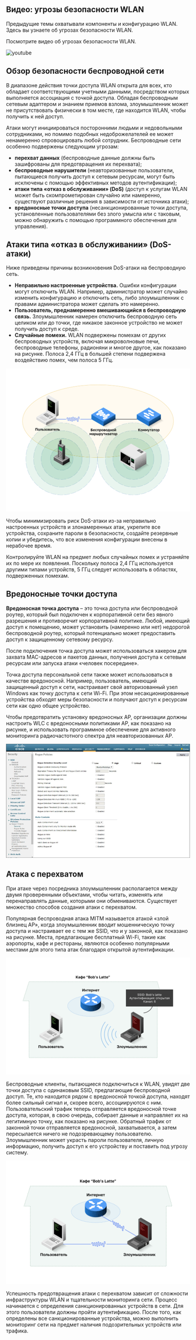 <!-- 12.6.1 -->
## Видео: угрозы безопасности WLAN 

Предыдущие темы охватывали компоненты и конфигурацию WLAN. Здесь вы узнаете об угрозах безопасности WLAN.

Посмотрите видео об угрозах безопасности WLAN.

![youtube](https://www.youtube.com/watch?v=RhcFm7fBVH0)

<!-- 12.6.2 -->
## Обзор безопасности беспроводной сети

В диапазоне действия точки доступа WLAN открыта для всех, кто обладает соответствующими учетными данными, посредством которых выполняется ассоциация с точкой доступа. Обладая беспроводным сетевым адаптером и знанием приемов взлома, злоумышленник может не присутствовать физически в том месте, где находится WLAN, чтобы получить к ней доступ.

Атаки могут инициироваться посторонними людьми и недовольными сотрудниками, но помимо подобных недоброжелателей ее может ненамеренно спровоцировать любой сотрудник. Беспроводные сети особенно подвержены следующим угрозам:

* **перехват данных** (беспроводные данные должны быть зашифрованы для предотвращения их перехвата);
* **беспроводные нарушители** (неавторизованные пользователи, пытающиеся получить доступ к сетевым ресурсам, могут быть исключены с помощью эффективных методов аутентификации);
* **атаки типа «отказ в обслуживании» (DoS)** (доступ к услугам WLAN может быть скомпрометирован случайно или намеренно, существуют различные решения в зависимости от источника атаки);
* **вредоносные точки доступа** (несанкционированные точки доступа, установленные пользователями без злого умысла или с таковым, можно обнаружить с помощью программного обеспечения для управления).

<!-- 12.6.3 -->
## Атаки типа «отказ в обслуживании» (DoS-атаки)

Ниже приведены причины возникновения DoS-атаки на беспроводную сеть.

* **Неправильно настроенные устройства.** Ошибки конфигурации могут отключить WLAN. Например, администратор может случайно изменить конфигурацию и отключить сеть, либо злоумышленник с правами администратора может сделать это намеренно.
* **Пользователь, преднамеренно вмешивающийся в беспроводную связь.** Злоумышленник намерен отключить беспроводную сеть целиком или до точки, где никакое законное устройство не может получить доступ к среде.
* **Случайные помехи.** WLAN подвержены помехам от других беспроводных устройств, включая микроволновые печи, беспроводные телефоны, радионяни и многое другое, как показано на рисунке. Полоса 2,4 ГГц в большей степени подвержена воздействию помех, чем полоса 5 ГГц.

![](./assets/12.6.3.svg)


Чтобы минимизировать риск DoS-атаки из-за неправильно настроенных устройств и злонамеренных атак, укрепите все устройства, сохраните пароли в безопасности, создайте резервные копии и убедитесь, что все изменения конфигурации внесены в нерабочее время.

Контролируйте WLAN на предмет любых случайных помех и устраняйте их по мере их появления. Поскольку полоса 2,4 ГГц используется другими типами устройств, 5 ГГц следует использовать в областях, подверженных помехам.

<!-- 12.6.4 -->
## Вредоносные точки доступа

**Вредоносная точка доступа** – это точка доступа или беспроводной роутер, который был подключен к корпоративной сети без явного разрешения и противоречит корпоративной политике. Любой, имеющий доступ к помещению, может установить (намеренно или нет) недорогой беспроводной роутер, который потенциально может предоставить доступ к защищенному сетевому ресурсу.

После подключения точка доступа может использоваться хакером для захвата MAC-адресов и пакетов данных, получения доступа к сетевым ресурсам или запуска атаки «человек посередине».

Точка доступа персональной сети также может использоваться в качестве вредоносной. Например, пользователь, имеющий защищенный доступ к сети, настраивает свой авторизованный узел Windows как точку доступа к сети Wi-Fi. При этом несакционированные устройства обходят меры безопасности и получают доступ к ресурсам сети как одно общее устройство.

Чтобы предотвратить установку вредоносных AP, организации должны настроить WLC с вредоносными политиками AP, как показано на рисунке, и использовать программное обеспечение для активного мониторинга радиочастотного спектра для неавторизованных AP.

![](./assets/12.6.4.png)

<!-- 12.6.5 -->
## Атака с перехватом

При атаке через посредника злоумышленник располагается между двумя проверенными объектами, чтобы читать, изменять или перенаправлять данные, которыми они обмениваются. Существует множество способов создания атаки с перехватом.

Популярная беспроводная атака MITM называется атакой «злой близнец AP», когда злоумышленник вводит мошенническую точку доступа и настраивает ее с тем же SSID, что и у законной, как показано на рисунке. Места, предлагающие бесплатный Wi-Fi, такие как аэропорты, кафе и рестораны, являются особенно популярными местами для этого типа атак благодаря открытой аутентификации.

![](./assets/12.6.5-1.svg)


Беспроводные клиенты, пытающиеся подключиться к WLAN, увидят две точки доступа с одинаковым SSID, предлагающие беспроводной доступ. Те, кто находится рядом с вредоносной точкой доступа, находят более сильный сигнал и, скорее всего, ассоциируются с ним. Пользовательский трафик теперь отправляется вредоносной точке доступа, которая, в свою очередь, собирает данные и направляет их на легитимную точку, как показано на рисунке. Обратный трафик от законной точки отправляется вредоносной, захватывается, а затем пересылается ничего не подозревающему пользователю. Злоумышленник может украсть пароли пользователя, личную информацию, получить доступ к его устройству и поставить под угрозу систему.

![](./assets/12.6.5-2.svg)


Успешность предотвращения атаки с перехватом зависит от сложности инфраструктуры WLAN и тщательности мониторинга сети. Процесс начинается с определения санкционированных устройств в сети. Для этого пользователи должны пройти аутентификацию. После того, как определены все санкционированные устройства, можно выполнить мониторинг сети на предмет наличия подозрительных устройств или трафика.

<!-- 12.6.6 -->
<!-- quiz -->
